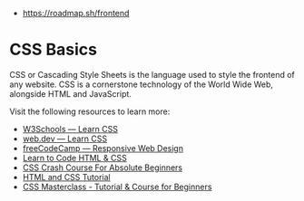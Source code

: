 - https://roadmap.sh/frontend

# CSS Basics

CSS or Cascading Style Sheets is the language used to style the  frontend of any website. CSS is a cornerstone technology of the World  Wide Web, alongside HTML and JavaScript.

Visit the following resources to learn more:

- [W3Schools — Learn CSS](https://www.w3schools.com/css/)
- [web.dev — Learn CSS](https://web.dev/learn/css/)
- [freeCodeCamp — Responsive Web Design](https://www.freecodecamp.org/learn/responsive-web-design/)
- [Learn to Code HTML & CSS](https://learn.shayhowe.com/html-css/building-your-first-web-page/)
- [CSS Crash Course For Absolute Beginners](https://www.youtube.com/watch?v=yfoY53QXEnI)
- [HTML and CSS Tutorial](https://www.youtube.com/watch?v=D-h8L5hgW-w)
- [CSS Masterclass - Tutorial & Course for Beginners](https://www.youtube.com/watch?v=FqmB-Zj2-PA)